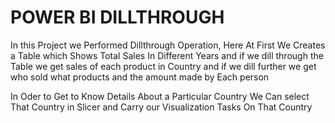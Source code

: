 # POWER BI DILLTHROUGH
In this Project we Performed Dillthrough Operation, Here At First We Creates a Table which Shows Total Sales In Different Years and if we dill through the Table we get sales of each product in Country and if we dill further we get who sold what products and the amount made by Each person

In Oder to Get to Know Details About a Particular Country We Can select That Country in Slicer and Carry our Visualization Tasks On That Country
